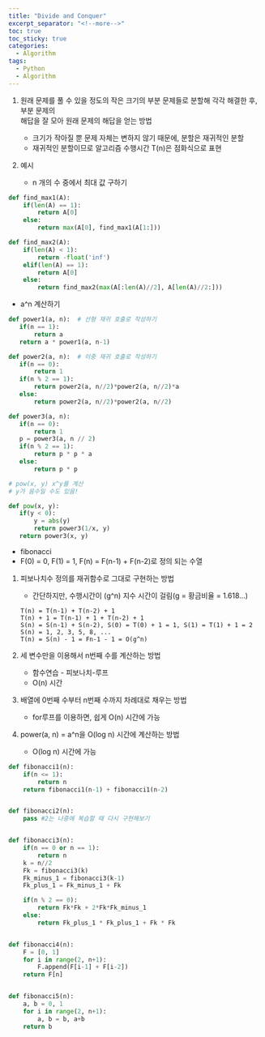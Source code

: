 ```yaml
---
title: "Divide and Conquer"
excerpt_separator: "<!--more-->"
toc: true
toc_sticky: true
categories:
  - Algorithm
tags:
  - Python
  - Algorithm
---
```


1. 원래 문제를 풀 수 있을 정도의 작은 크기의 부분 문제들로 분할해 각각 해결한 후, 부분 문제의  
   해답을 잘 모아 원래 문제의 해답을 얻는 방법

   - 크기가 작아질 뿐 문제 자체는 변하지 않기 때문에, 분할은 재귀적인 분할
   - 재귀적인 분할이므로 알고리즘 수행시간 T(n)은 점화식으로 표현

2. 예시

   - n 개의 수 중에서 최대 값 구하기

```python
def find_max1(A):
    if(len(A) == 1):
        return A[0]
    else:
        return max(A[0], find_max1(A[1:]))

def find_max2(A):
    if(len(A) < 1):
        return -float('inf')
    elif(len(A) == 1):
        return A[0]
    else:
        return find_max2(max(A[:len(A)//2], A[len(A)//2:]))
```

- a^n 계산하기

```python
def power1(a, n):  # 선형 재귀 호출로 작성하기
   if(n == 1):
       return a
   return a * power1(a, n-1)

def power2(a, n):  # 이중 재귀 호출로 작성하기
   if(n == 0):
       return 1
   if(n % 2 == 1):
       return power2(a, n//2)*power2(a, n//2)*a
   else:
       return power2(a, n//2)*power2(a, n//2)

def power3(a, n):
   if(n == 0):
       return 1
   p = power3(a, n // 2)
   if(n % 2 == 1):
       return p * p * a
   else:
       return p * p

# pow(x, y) x^y를 계산
# y가 음수일 수도 있음!

def pow(x, y):
   if(y < 0):
       y = abs(y)
       return power3(1/x, y)
   return power3(x, y)
```

- fibonacci
- F(0) = 0, F(1) = 1, F(n) = F(n-1) + F(n-2)로 정의 되는 수열

1. 피보나치수 정의를 재귀함수로 그대로 구현하는 방법

   - 간단하지만, 수행시간이 (g^n) 지수 시간이 걸림(g = 황금비율 = 1.618...)

   ```
   T(n) = T(n-1) + T(n-2) + 1
   T(n) + 1 = T(n-1) + 1 + T(n-2) + 1
   S(n) = S(n-1) + S(n-2), S(0) = T(0) + 1 = 1, S(1) = T(1) + 1 = 2
   S(n) = 1, 2, 3, 5, 8, ...
   T(n) = S(n) - 1 = Fn-1 - 1 = O(g^n)
   ```

2. 세 변수만을 이용해서 n번째 수를 계산하는 방법

   - 함수연습 - 피보나치-루프
   - O(n) 시간

3. 배열에 0번째 수부터 n번째 수까지 차례대로 채우는 방법

   - for루프를 이용하면, 쉽게 O(n) 시간에 가능

4. power(a, n) = a^n을 O(log n) 시간에 계산하는 방법

   - O(log n) 시간에 가능

```python
def fibonacci1(n):
    if(n <= 1):
        return n
    return fibonacci1(n-1) + fibonacci1(n-2)


def fibonacci2(n):
    pass #2는 나중에 복습할 때 다시 구현해보기


def fibonacci3(n):
    if(n == 0 or n == 1):
        return n
    k = n//2
    Fk = fibonacci3(k)
    Fk_minus_1 = fibonacci3(k-1)
    Fk_plus_1 = Fk_minus_1 + Fk

    if(n % 2 == 0):
        return Fk*Fk + 2*Fk*Fk_minus_1
    else:
        return Fk_plus_1 * Fk_plus_1 + Fk * Fk


def fibonacci4(n):
    F = [0, 1]
    for i in range(2, n+1):
        F.append(F[i-1] + F[i-2])
    return F[n]


def fibonacci5(n):
    a, b = 0, 1
    for i in range(2, n+1):
        a, b = b, a+b
    return b
```
